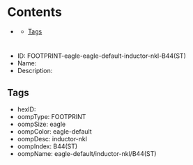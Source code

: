 



Contents
========

* [](#)
	* [Tags](#tags)

# 

- ID: FOOTPRINT-eagle-eagle-default-inductor-nkl-B44(ST)
- Name: 
- Description: 

## Tags

- hexID: 
- oompType: FOOTPRINT
- oompSize: eagle
- oompColor: eagle-default
- oompDesc: inductor-nkl
- oompIndex: B44(ST)
- oompName: eagle-default/inductor-nkl/B44(ST)
